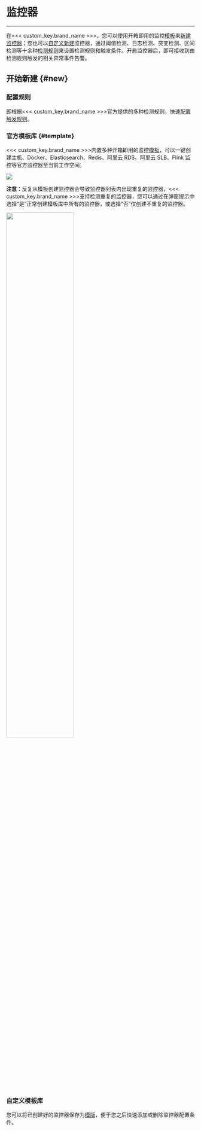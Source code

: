 # 监控器
---


在<<< custom_key.brand_name >>>，您可以使用开箱即用的监控[模板](../monitor/template.md)来[新建监控器](#template)；您也可以[自定义新建](#rules)监控器，通过阈值检测、日志检测、突变检测、区间检测等十余种[检测规则](#detect)来设置检测规则和触发条件。开启监控器后，即可接收到由检测规则触发的相关异常事件告警。



## 开始新建 {#new}

### 配置规则

即根据<<< custom_key.brand_name >>>官方提供的多种检测规则，快速配置[触发规则](./monitor-rule.md)。


### 官方模板库 {#template}

<<< custom_key.brand_name >>>内置多种开箱即用的监控[模板](../monitor/template.md)，可以一键创建主机、Docker、Elasticsearch、Redis、阿里云 RDS、阿里云 SLB、Flink 监控等官方监控器至当前工作空间。

![](../img/monitoring-0725.png)

**注意**：反复从模板创建监控器会导致监控器列表内出现重复的监控器，<<< custom_key.brand_name >>>支持检测重复的监控器，您可以通过在弹窗提示中选择“是”正常创建模板库中所有的监控器，或选择“否”仅创建不重复的监控器。

<img src="../img/image_8.png" width="60%" >


### 自定义模板库

您可以将已创建好的监控器保存为[模版](../monitor/custom-template.md)，便于您之后快速添加或删除监控器配置条件。



